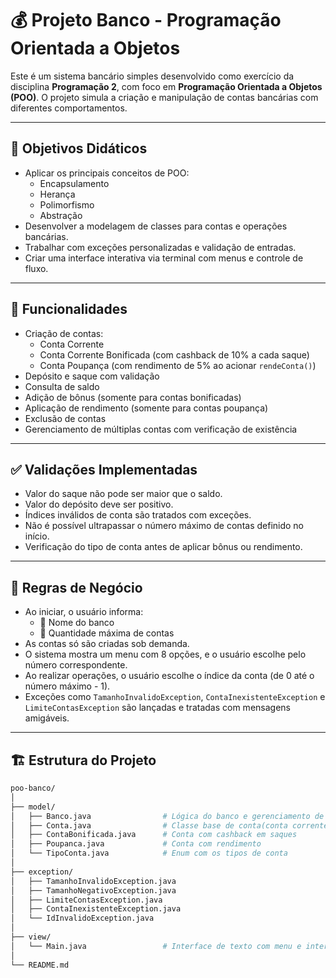 # 💰 Projeto Banco - Programação Orientada a Objetos

Este é um sistema bancário simples desenvolvido como exercício da disciplina **Programação 2**, com foco em **Programação Orientada a Objetos (POO)**. O projeto simula a criação e manipulação de contas bancárias com diferentes comportamentos.

---

## 🎯 Objetivos Didáticos

- Aplicar os principais conceitos de POO:
  - Encapsulamento
  - Herança
  - Polimorfismo
  - Abstração
- Desenvolver a modelagem de classes para contas e operações bancárias.
- Trabalhar com exceções personalizadas e validação de entradas.
- Criar uma interface interativa via terminal com menus e controle de fluxo.

---

## 🧩 Funcionalidades

- Criação de contas:
  - Conta Corrente
  - Conta Corrente Bonificada (com cashback de 10% a cada saque)
  - Conta Poupança (com rendimento de 5% ao acionar `rendeConta()`)
- Depósito e saque com validação
- Consulta de saldo
- Adição de bônus (somente para contas bonificadas)
- Aplicação de rendimento (somente para contas poupança)
- Exclusão de contas
- Gerenciamento de múltiplas contas com verificação de existência

---

## ✅ Validações Implementadas

- Valor do saque não pode ser maior que o saldo.
- Valor do depósito deve ser positivo.
- Índices inválidos de conta são tratados com exceções.
- Não é possível ultrapassar o número máximo de contas definido no início.
- Verificação do tipo de conta antes de aplicar bônus ou rendimento.

---

## 📜 Regras de Negócio

- Ao iniciar, o usuário informa:
  - 🏦 Nome do banco
  - 🔢 Quantidade máxima de contas
- As contas só são criadas sob demanda.
- O sistema mostra um menu com 8 opções, e o usuário escolhe pelo número correspondente.
- Ao realizar operações, o usuário escolhe o índice da conta (de 0 até o número máximo - 1).
- Exceções como `TamanhoInvalidoException`, `ContaInexistenteException` e `LimiteContasException` são lançadas e tratadas com mensagens amigáveis.

---

## 🏗️ Estrutura do Projeto

```bash
poo-banco/
│
├── model/
│   ├── Banco.java                # Lógica do banco e gerenciamento de contas
│   ├── Conta.java                # Classe base de conta(conta corrente generica)
│   ├── ContaBonificada.java      # Conta com cashback em saques
│   ├── Poupanca.java             # Conta com rendimento
│   └── TipoConta.java            # Enum com os tipos de conta
│
├── exception/
│   ├── TamanhoInvalidoException.java
│   ├── TamanhoNegativoException.java
│   ├── LimiteContasException.java
│   ├── ContaInexistenteException.java
│   └── IdInvalidoException.java
│
├── view/
│   └── Main.java                 # Interface de texto com menu e interações
│
└── README.md